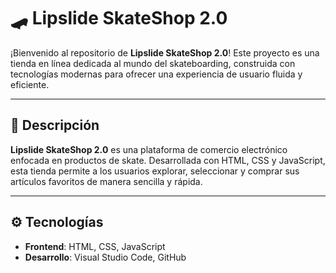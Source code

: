 # 🛹 Lipslide SkateShop 2.0

¡Bienvenido al repositorio de **Lipslide SkateShop 2.0**! Este proyecto es una tienda en línea dedicada al mundo del skateboarding, construida con tecnologías modernas para ofrecer una experiencia de usuario fluida y eficiente.

---

## 📌 Descripción

**Lipslide SkateShop 2.0** es una plataforma de comercio electrónico enfocada en productos de skate. Desarrollada con HTML, CSS y JavaScript, esta tienda permite a los usuarios explorar, seleccionar y comprar sus artículos favoritos de manera sencilla y rápida.

---

## ⚙️ Tecnologías

- **Frontend**: HTML, CSS, JavaScript
- **Desarrollo**: Visual Studio Code, GitHub
